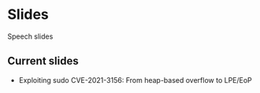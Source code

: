 # Slides
Speech slides

## Current slides

- Exploiting sudo CVE-2021-3156: From heap-based overflow to LPE/EoP 

